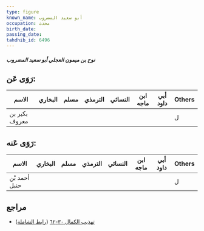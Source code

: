 ```yaml
---
type: figure
known_name: أبو سعيد المضروب
occupation: محدث
birth_date:
passing_date:
tahdhib_id: 6496
---
```

##### نوح بن ميمون العجلي أبو سعيد المضروب

## رَوَى عَن:
| الاسم         | البخاري | مسلم | الترمذي | النسائي | ابن ماجه | أبي داود | Others |
| ------------- | ------- | ---- | ------- | ------- | -------- | -------- | ------ |
| بكير بن معروف |         |      |         |         |          |          | ل      |
## رَوَى عَنه:
| الاسم         | البخاري | مسلم | الترمذي | النسائي | ابن ماجه | أبي داود | Others |
| ------------- | ------- | ---- | ------- | ------- | -------- | -------- | ------ |
| أحمد بْن حنبل |         |      |         |         |          |          | ل      |
## مراجع
- [تهذيب الكمال ٣٠-٦٢](obsidian://open?vault=Tahdhib-al-Kamal&file=Figures/٦٤٩٦-نوح%20بن%20ميمون%20العجلي%20أبو%20سعيد%20المضروب) ([رابط الشاملة](https://shamela.ws/book/3722/16128))